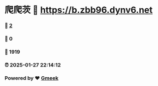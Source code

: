 # 爬爬茨 :link: https://b.zbb96.dynv6.net 
### :page_facing_up: [2](https://b.zbb96.dynv6.net/tag.html) 
### :speech_balloon: 0 
### :hibiscus: 1919 
### :alarm_clock: 2025-01-27 22:14:12 
### Powered by :heart: [Gmeek](https://github.com/Meekdai/Gmeek)
